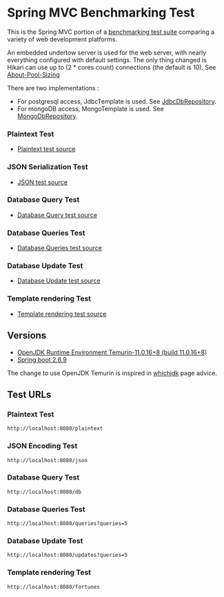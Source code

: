 # Spring MVC Benchmarking Test

This is the Spring MVC portion of a [benchmarking test suite](../) comparing a variety of web development platforms.

An embedded undertow server is used for the web server, with nearly everything configured with default settings.
The only thing changed is Hikari can use up to (2 * cores count) connections (the default is 10).
See [About-Pool-Sizing](https://github.com/brettwooldridge/HikariCP/wiki/About-Pool-Sizing)

There are two implementations :
* For postgresql access, JdbcTemplate is used. See [JdbcDbRepository](src/main/java/hello/JdbcDbRepository.java).
* For mongoDB access, MongoTemplate is used. See [MongoDbRepository](src/main/java/hello/MongoDbRepository.java).

### Plaintext Test

* [Plaintext test source](src/main/java/hello/HelloController.java)

### JSON Serialization Test

* [JSON test source](src/main/java/hello/HelloController.java)

### Database Query Test

* [Database Query test source](src/main/java/hello/HelloController.java)

### Database Queries Test

* [Database Queries test source](src/main/java/hello/HelloController.java)

### Database Update Test

* [Database Update test source](src/main/java/hello/HelloController.java)

### Template rendering Test

* [Template rendering test source](src/main/java/hello/HelloController.java)

## Versions

* [OpenJDK Runtime Environment Temurin-11.0.16+8 (build 11.0.16+8)](https://adoptium.net/es/temurin/releases/?version=11)
* [Spring boot 2.6.9](https://spring.io/projects/spring-boot)

The change to use OpenJDK Temurin is inspired in [whichjdk](https://whichjdk.com/) page advice.

## Test URLs

### Plaintext Test

    http://localhost:8080/plaintext

### JSON Encoding Test

    http://localhost:8080/json

### Database Query Test

    http://localhost:8080/db

### Database Queries Test

    http://localhost:8080/queries?queries=5

### Database Update Test

    http://localhost:8080/updates?queries=5

### Template rendering Test

    http://localhost:8080/fortunes
